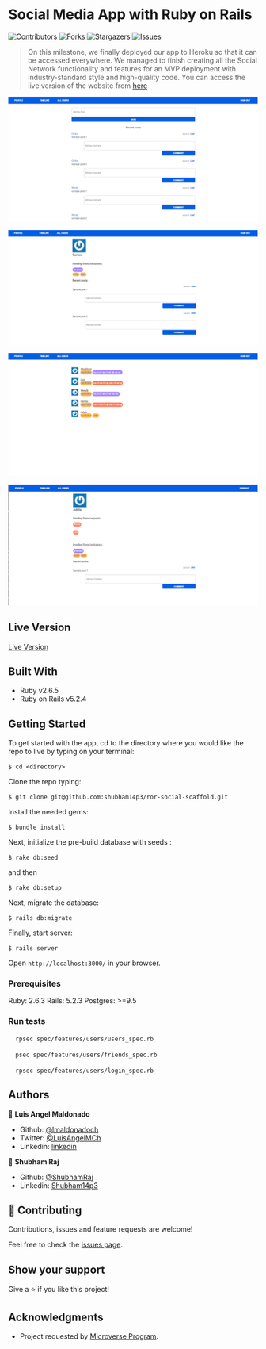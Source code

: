 # Social Media App with Ruby on Rails

[![Contributors][contributors-shield]][contributors-url]
[![Forks][forks-shield]][forks-url]
[![Stargazers][stars-shield]][stars-url]
[![Issues][issues-shield]][issues-url]

> On this milestone, we finally deployed our app to Heroku so that it can be accessed everywhere. We managed to finish creating all the Social Network functionality and features for an MVP deployment with industry-standard style and high-quality code. You can access the live version of the website from [here](https://murmuring-thicket-07012.herokuapp.com/users/sign_in)

![screenshot1](images/screenshot02.png)

![screenshot1](images/screenshot01.png)

![screenshot1](images/screenshot03.png)

![screenshot1](images/screenshot04.png)

## Live Version

[Live Version](https://murmuring-thicket-07012.herokuapp.com/users/sign_in)

## Built With

- Ruby v2.6.5
- Ruby on Rails v5.2.4

## Getting Started

To get started with the app, cd to the directory where you would like the repo to live by typing on your terminal:

```
$ cd <directory>
```

Clone the repo typing:

```
$ git clone git@github.com:shubham14p3/ror-social-scaffold.git
```

Install the needed gems:

```
$ bundle install
```

Next, initialize the pre-build database with seeds :

```
$ rake db:seed
```

and then

```
$ rake db:setup

```

Next, migrate the database:

```
$ rails db:migrate
```

Finally, start server:

```
$ rails server
```

Open `http://localhost:3000/` in your browser.

### Prerequisites

Ruby: 2.6.3
Rails: 5.2.3
Postgres: >=9.5

### Run tests

```
  rpsec spec/features/users/users_spec.rb

  psec spec/features/users/friends_spec.rb

  rpsec spec/features/users/login_spec.rb
```

## Authors

👤 **Luis Angel Maldonado**

- Github: [@lmaldonadoch](https://github.com/lmaldonadoch)
- Twitter: [@LuisAngelMCh](https://twitter.com/LuisAngelMCh)
- Linkedin: [linkedin](https://www.linkedin.com/in/lmaldonadoch)

👤 **Shubham Raj**

- Github: [@ShubhamRaj](https://github.com/shubham14p3)
- Linkedin: [Shubham14p3](https://www.linkedin.com/in/shubham14p3/)

## 🤝 Contributing

Contributions, issues and feature requests are welcome!

Feel free to check the [issues page](https://github.com/shubham14p3//ror-social-scaffold/issues/).

## Show your support

Give a ⭐️ if you like this project!

## Acknowledgments

- Project requested by [Microverse Program](https://www.microverse.org/).

<!-- MARKDOWN LINKS & IMAGES -->

[contributors-shield]: https://img.shields.io/github/contributors/shubham14p3/members-only.svg?style=flat-square
[contributors-url]: https://github.com/shubham14p3/ror-social-scaffold/graphs/contributors
[forks-shield]: https://img.shields.io/github/forks/shubham14p3/members-only.svg?style=flat-square
[forks-url]: https://github.com/shubham14p3/ror-social-scaffold/network/members
[stars-shield]: https://img.shields.io/github/stars/shubham14p3/members-only.svg?style=flat-square
[stars-url]: https://github.com/shubham14p3/ror-social-scaffold/stargazers
[issues-shield]: https://img.shields.io/github/issues/shubham14p3/members-only.svg?style=flat-square
[issues-url]: https://github.com/shubham14p3/ror-social-scaffold/issues

